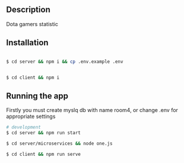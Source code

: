 

## Description

Dota gamers statistic

## Installation

```bash

$ cd server && npm i && cp .env.example .env


$ cd client && npm i

```

## Running the app

Firstly you must create myslq db with name room4, or change .env for appropriate settings

```bash
# development
$ cd server && npm run start

$ cd server/microservices && node one.js

$ cd client && npm run serve
```
